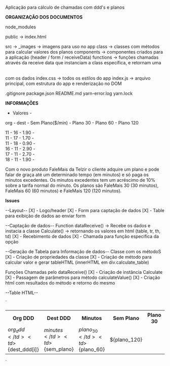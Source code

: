 Aplicação para cálculo de chamadas com ddd's e planos

**ORGANIZAÇÃO DOS DOCUMENTOS**

node_modules

public -> index.html

src ->
  _images -> imagens para uso no app
  class -> classes com métodos para calcular valores dos planos
  components -> componentes criados para a aplicação (header / form / receiveData)
  functions -> funções chamadas através da receive data que instanciam a class específica, e retornam uma <table></table> com os dados
  index.css -> todos os estilos do app
  index.js -> arquivo principal, com estrutura do app e renderização no DOM

.gitignore
package.json
README.md
yarn-error.log
yarn.lock

**INFORMAÇÔES**

- Valores -

org - dest  - Sem Plano($/min) - Plano 30  - Plano 60  - Plano 120

11  -  16   -      1.90        -   
11  -  17   -      1.70        -   
11  -  18   -      0.90        -   
16  -  11   -      2.90        -   
17  -  11   -      2.70        -   
18  -  11   -      1.90        -   


Com o novo produto FaleMais da Telzir o cliente adquire um plano e pode falar de graça até
um determinado tempo (em minutos) e só paga os minutos excedentes. Os minutos
excedentes tem um acréscimo de 10% sobre a tarifa normal do minuto. Os planos são
FaleMais 30 (30 minutos), FaleMais 60 (60 minutos) e FaleMais 120 (120 minutos).


**Issues**

--Layout--
  [X] - Logo/header
  [X] - Form para captação de dados
  [X] - Table para exibição de dados ao enviar form

--Captação de dados--
Function dataReceive() -> Recebe os dados e instacia a classe Calculate() -> retornando os valores em html (table, tr, th, td)
  [X] - Recebimento de dados
  [X] - Chamada para função especifica da opção


--Geração de Tabela para Informação de dados--
Classe com os métodoS
  [X] - Criação de propriedades da classe
  [X] - Criação de método para calcular valor e gerar tableHTML (innerHTML em div.calculate_table)

Funções Chamadas pelo dataReceive()
  [X] - Criação de instância Calculate
  [X] - Passagem de parâmetros para método calculateValue()
  [X] - Criação html com resultados do método e retorno do mesmo

--Table HTML--

  `<table>
    <tr>
      <th>Org DDD</th>
      <th>Dest DDD</th>
      <th>Minutos </th>
      <th>Sem Plano</th>
      <th>Plano 30</th>
      <th>Plano 60</th>
      <th>Plano 120</th>
    </tr>
    <tr>
      <td>${org_ddd}</td>
      <td>${dest_ddd[i]}</td>
      <td>${minutes}</td>
      <td>${sem_plano}</td>
      <td>${plano_30}</td>
      <td>${plano_60}</td>
      <td>${plano_120}</td>
    </tr>
  </table>`